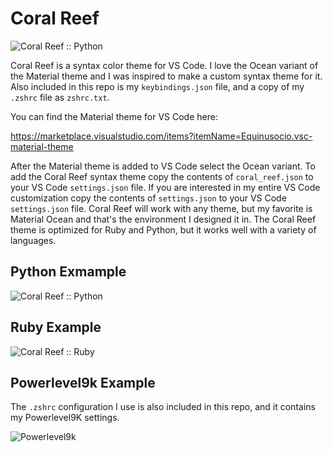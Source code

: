 # Coral Reef
![Coral Reef :: Python](https://i.imgur.com/gOM1hR5.png)

Coral Reef is a syntax color theme for VS Code. I love the Ocean variant of the Material theme and I was inspired to make a custom syntax theme for it. Also included in this repo is my `keybindings.json` file, and a copy of my `.zshrc` file as `zshrc.txt`.

You can find the Material theme for VS Code here:

https://marketplace.visualstudio.com/items?itemName=Equinusocio.vsc-material-theme

After the Material theme is added to VS Code select the Ocean variant. To add the Coral Reef syntax theme copy the contents of `coral_reef.json` to your VS Code `settings.json` file. If you are interested in my entire VS Code customization copy the contents of `settings.json` to your VS Code `settings.json` file. Coral Reef will work with any theme, but my favorite is Material Ocean and that's the environment I designed it in. The Coral Reef theme is optimized for Ruby and Python, but it works well with a variety of languages.

## Python Exmample

![Coral Reef :: Python](https://i.imgur.com/3XOg1Wq.png)


## Ruby Example

![Coral Reef :: Ruby](https://i.imgur.com/ofRkIHf.png)

## Powerlevel9k Example

The `.zshrc` configuration I use is also included in this repo, and it contains my Powerlevel9K settings.

![Powerlevel9k](https://i.imgur.com/2ic4bDU.png)
